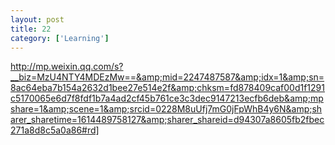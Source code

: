```yaml
---
layout: post
title: 22
category: ['Learning']
---
```


http://mp.weixin.qq.com/s?__biz=MzU4NTY4MDEzMw==&amp;mid=2247487587&amp;idx=1&amp;sn=8ac64eba7b154a2632d1bee27e514e2f&amp;chksm=fd878409caf00d1f1291c5170065e6d7f8fdf1b7a4ad2cf45b761ce3c3dec9147213ecfb6deb&amp;mpshare=1&amp;scene=1&amp;srcid=0228M8uUfj7mG0jFpWhB4y6N&amp;sharer_sharetime=1614489758127&amp;sharer_shareid=d94307a8605fb2fbec271a8d8c5a0a86#rd]


